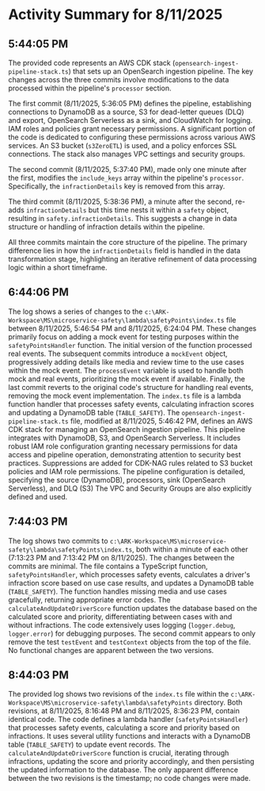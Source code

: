 # Activity Summary for 8/11/2025

## 5:44:05 PM
The provided code represents an AWS CDK stack (`opensearch-ingest-pipeline-stack.ts`)  that sets up an OpenSearch ingestion pipeline.  The key changes across the three commits involve modifications to the data processed within the pipeline's `processor` section.

The first commit (8/11/2025, 5:36:05 PM) defines the pipeline, establishing connections to DynamoDB as a source, S3 for dead-letter queues (DLQ) and export, OpenSearch Serverless as a sink, and CloudWatch for logging.  IAM roles and policies grant necessary permissions.  A significant portion of the code is dedicated to configuring these permissions across various AWS services.  An S3 bucket (`s3ZeroETL`) is used, and a policy enforces SSL connections.  The stack also manages VPC settings and security groups.

The second commit (8/11/2025, 5:37:40 PM), made only one minute after the first, modifies the `include_keys` array within the pipeline's `processor`.  Specifically, the `infractionDetails` key is removed from this array.


The third commit (8/11/2025, 5:38:36 PM), a minute after the second,  re-adds `infractionDetails` but this time nests it within a `safety` object, resulting in `safety.infractionDetails`.  This suggests a change in data structure or handling of infraction details within the pipeline.

All three commits maintain the core structure of the pipeline. The primary difference lies in how the `infractionDetails` field is handled in the data transformation stage, highlighting an iterative refinement of data processing logic within a short timeframe.


## 6:44:06 PM
The log shows a series of changes to the `c:\ARK-Workspace\MS\microservice-safety\lambda\safetyPoints\index.ts` file between 8/11/2025, 5:46:54 PM and 8/11/2025, 6:24:04 PM.  These changes primarily focus on adding a mock event for testing purposes within the `safetyPointsHandler` function.  The initial version of the function processed real events. The subsequent commits introduce a `mockEvent` object, progressively adding details like media and review time to the use cases within the mock event. The `processEvent` variable is used to handle both mock and real events, prioritizing the mock event if available. Finally, the last commit reverts to the original code's structure for handling real events, removing the mock event implementation.  The `index.ts` file is a lambda function handler that processes safety events, calculating infraction scores and updating a DynamoDB table (`TABLE_SAFETY`). The `opensearch-ingest-pipeline-stack.ts` file, modified at 8/11/2025, 5:46:42 PM, defines an AWS CDK stack for managing an OpenSearch ingestion pipeline. This pipeline integrates with DynamoDB, S3, and OpenSearch Serverless.  It includes robust IAM role configuration granting necessary permissions for data access and pipeline operation, demonstrating attention to security best practices.  Suppressions are added for CDK-NAG rules related to S3 bucket policies and IAM role permissions.  The pipeline configuration is detailed, specifying the source (DynamoDB), processors, sink (OpenSearch Serverless), and DLQ (S3)  The VPC and Security Groups are also explicitly defined and used.


## 7:44:03 PM
The log shows two commits to `c:\ARK-Workspace\MS\microservice-safety\lambda\safetyPoints\index.ts`, both within a minute of each other (7:13:23 PM and 7:13:42 PM on 8/11/2025).  The changes between the commits are minimal.  The file contains a TypeScript function, `safetyPointsHandler`, which processes safety events,  calculates a driver's infraction score based on use case results, and updates a DynamoDB table (`TABLE_SAFETY`). The function handles missing media and use cases gracefully, returning appropriate error codes. The `calculateAndUpdateDriverScore` function updates the database based on the calculated score and priority,  differentiating between cases with and without infractions.  The code extensively uses logging (`logger.debug`, `logger.error`) for debugging purposes.  The second commit appears to only remove the test `testEvent` and `testContext` objects from the top of the file. No functional changes are apparent between the two versions.


## 8:44:03 PM
The provided log shows two revisions of the `index.ts` file within the `c:\ARK-Workspace\MS\microservice-safety\lambda\safetyPoints` directory.  Both revisions, at 8/11/2025, 8:16:48 PM and 8/11/2025, 8:36:23 PM, contain identical code.  The code defines a lambda handler (`safetyPointsHandler`) that processes safety events, calculating a score and priority based on infractions.  It uses several utility functions and interacts with a DynamoDB table (`TABLE_SAFETY`) to update event records.  The `calculateAndUpdateDriverScore` function is crucial, iterating through infractions, updating the score and priority accordingly, and then persisting the updated information to the database.  The only apparent difference between the two revisions is the timestamp; no code changes were made.
